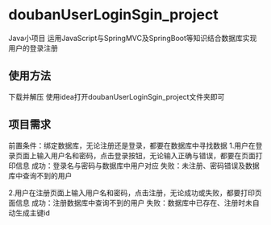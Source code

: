 # doubanUserLoginSgin_project

Java小项目 运用JavaScript与SpringMVC及SpringBoot等知识结合数据库实现用户的登录注册

## 使用方法
下载并解压 使用idea打开doubanUserLoginSgin_project文件夹即可

## 项目需求
前置条件：绑定数据库，无论注册还是登录，都要在数据库中寻找数据
1.用户在登录页面上输入用户名和密码，点击登录按钮，无论输入正确与错误，都要在页面打印信息
      成功：登录名与密码与数据库中用户对应
      失败：未注册、密码错误及数据库中查询不到的用户
      
2.用户在注册页面上输入用户名和密码，点击注册，无论成功或失败，都要打印页面信息
     成功：注册数据库中查询不到的用户
     失败：数据库中已存在、注册时未自动生成主键id
     
    
     
